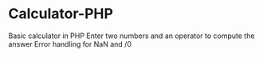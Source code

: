 # Calculator-PHP
Basic calculator in PHP
Enter two numbers and an operator to compute the answer
Error handling for NaN and /0
